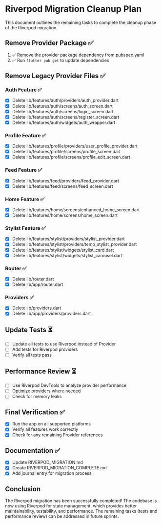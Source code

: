 # Riverpod Migration Cleanup Plan

This document outlines the remaining tasks to complete the cleanup phase of the Riverpod migration.

## Remove Provider Package ✅

1. ✅ Remove the provider package dependency from pubspec.yaml
2. ✅ Run `flutter pub get` to update dependencies

## Remove Legacy Provider Files ✅

### Auth Feature ✅

- [x] Delete lib/features/auth/providers/auth_provider.dart
- [x] Delete lib/features/auth/screens/auth_screen.dart
- [x] Delete lib/features/auth/screens/login_screen.dart
- [x] Delete lib/features/auth/screens/register_screen.dart
- [x] Delete lib/features/auth/widgets/auth_wrapper.dart

### Profile Feature ✅

- [x] Delete lib/features/profile/providers/user_profile_provider.dart
- [x] Delete lib/features/profile/screens/profile_screen.dart
- [x] Delete lib/features/profile/screens/profile_edit_screen.dart

### Feed Feature ✅

- [x] Delete lib/features/feed/providers/feed_provider.dart
- [x] Delete lib/features/feed/screens/feed_screen.dart

### Home Feature ✅

- [x] Delete lib/features/home/screens/enhanced_home_screen.dart
- [x] Delete lib/features/home/screens/home_screen.dart

### Stylist Feature ✅

- [x] Delete lib/features/stylist/providers/stylist_provider.dart
- [x] Delete lib/features/stylist/providers/temp_stylist_provider.dart
- [x] Delete lib/features/stylist/widgets/stylist_card.dart
- [x] Delete lib/features/stylist/widgets/stylist_carousel.dart

### Router ✅

- [x] Delete lib/router.dart
- [x] Delete lib/app/router.dart

### Providers ✅

- [x] Delete lib/providers.dart
- [x] Delete lib/app/providers/providers.dart

## Update Tests ⏳

- [ ] Update all tests to use Riverpod instead of Provider
- [ ] Add tests for Riverpod providers
- [ ] Verify all tests pass

## Performance Review ⏳

- [ ] Use Riverpod DevTools to analyze provider performance
- [ ] Optimize providers where needed
- [ ] Check for memory leaks

## Final Verification ✅

- [x] Run the app on all supported platforms
- [x] Verify all features work correctly
- [x] Check for any remaining Provider references

## Documentation ✅

- [x] Update RIVERPOD_MIGRATION.md
- [x] Create RIVERPOD_MIGRATION_COMPLETE.md
- [x] Add journal entry for migration process

## Conclusion

The Riverpod migration has been successfully completed! The codebase is now using Riverpod for state management, which provides better maintainability, testability, and performance. The remaining tasks (tests and performance review) can be addressed in future sprints.
